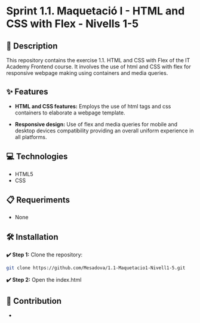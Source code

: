 # Sprint 1.1. Maquetació I - HTML and CSS with Flex - Nivells 1-5

## 📄 Description

This repository contains the exercise 1.1. HTML and CSS with Flex of the IT Academy Frontend course. It involves the use of html and CSS with flex for responsive webpage making using containers and media queries.

## ✨ Features

- **HTML and CSS features:** Employs the use of html tags and css containers to elaborate a webpage template.

- **Responsive design:** Use of flex and media queries for mobile and desktop devices compatibility providing an overall uniform experience in all platforms.

## 💻 Technologies

- HTML5
- CSS

## 📋 Requeriments

- None

## 🛠️ Installation

**✔️ Step 1:** Clone the repository:

```bash
git clone https://github.com/Mesadova/1.1-Maquetacio1-Nivell1-5.git
```

**✔️ Step 2:** Open the index.html

## 🤝 Contribution

-
